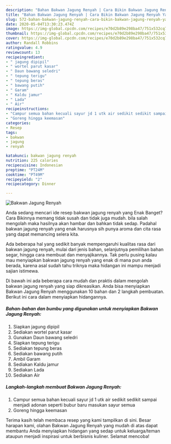 ```yaml
---
description: "Bahan Bakwan Jagung Renyah | Cara Bikin Bakwan Jagung Renyah Yang Bisa Manjain Lidah"
title: "Bahan Bakwan Jagung Renyah | Cara Bikin Bakwan Jagung Renyah Yang Bisa Manjain Lidah"
slug: 572-bahan-bakwan-jagung-renyah-cara-bikin-bakwan-jagung-renyah-yang-bisa-manjain-lidah
date: 2020-05-04T13:30:23.474Z
image: https://img-global.cpcdn.com/recipes/e70d2b89e298ba47/751x532cq70/bakwan-jagung-renyah-foto-resep-utama.jpg
thumbnail: https://img-global.cpcdn.com/recipes/e70d2b89e298ba47/751x532cq70/bakwan-jagung-renyah-foto-resep-utama.jpg
cover: https://img-global.cpcdn.com/recipes/e70d2b89e298ba47/751x532cq70/bakwan-jagung-renyah-foto-resep-utama.jpg
author: Randall Robbins
ratingvalue: 4.9
reviewcount: 13
recipeingredient:
- " jagung dipipil"
- " wortel parut kasar"
- " Daun bawang seledri"
- " tepung terigu"
- " tepung beras"
- " bawang putih"
- " Garam"
- " Kaldu jamur"
- " Lada"
- " Air"
recipeinstructions:
- "Campur semua bahan kecuali sayur jd 1 utk air sedikit sedikit sampai menjadi adonan seperti bubur baru masukan sayur semua"
- "Goreng hingga keemasan"
categories:
- Resep
tags:
- bakwan
- jagung
- renyah

katakunci: bakwan jagung renyah 
nutrition: 225 calories
recipecuisine: Indonesian
preptime: "PT24M"
cooktime: "PT49M"
recipeyield: "2"
recipecategory: Dinner

---
```



![Bakwan Jagung Renyah](https://img-global.cpcdn.com/recipes/e70d2b89e298ba47/751x532cq70/bakwan-jagung-renyah-foto-resep-utama.jpg)

Anda sedang mencari ide resep bakwan jagung renyah yang Enak Banget? Cara Bikinnya memang tidak susah dan tidak juga mudah. bila salah mengolah maka hasilnya akan hambar dan bahkan tidak sedap. Padahal bakwan jagung renyah yang enak harusnya sih punya aroma dan cita rasa yang dapat memancing selera kita.

Ada beberapa hal yang sedikit banyak mempengaruhi kualitas rasa dari bakwan jagung renyah, mulai dari jenis bahan, selanjutnya pemilihan bahan segar, hingga cara membuat dan menyajikannya. Tak perlu pusing kalau mau menyiapkan bakwan jagung renyah yang enak di mana pun anda berada, karena asal sudah tahu triknya maka hidangan ini mampu menjadi sajian istimewa.




Di bawah ini ada beberapa cara mudah dan praktis dalam mengolah bakwan jagung renyah yang siap dikreasikan. Anda bisa menyiapkan Bakwan Jagung Renyah menggunakan 10 bahan dan 2 langkah pembuatan. Berikut ini cara dalam menyiapkan hidangannya.

<!--inarticleads1-->

##### Bahan-bahan dan bumbu yang digunakan untuk menyiapkan Bakwan Jagung Renyah:

1. Siapkan  jagung dipipil
1. Sediakan  wortel parut kasar
1. Gunakan  Daun bawang seledri
1. Siapkan  tepung terigu
1. Sediakan  tepung beras
1. Sediakan  bawang putih
1. Ambil  Garam
1. Sediakan  Kaldu jamur
1. Sediakan  Lada
1. Sediakan  Air




<!--inarticleads2-->

##### Langkah-langkah membuat Bakwan Jagung Renyah:

1. Campur semua bahan kecuali sayur jd 1 utk air sedikit sedikit sampai menjadi adonan seperti bubur baru masukan sayur semua
1. Goreng hingga keemasan




Terima kasih telah membaca resep yang kami tampilkan di sini. Besar harapan kami, olahan Bakwan Jagung Renyah yang mudah di atas dapat membantu Anda menyiapkan hidangan yang sedap untuk keluarga/teman ataupun menjadi inspirasi untuk berbisnis kuliner. Selamat mencoba!
